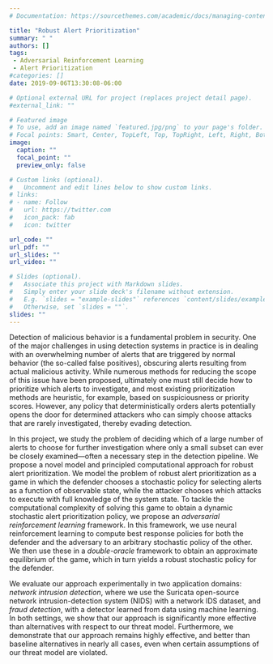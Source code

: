 ```yaml
---
# Documentation: https://sourcethemes.com/academic/docs/managing-content/

title: "Robust Alert Prioritization"
summary: " "
authors: []
tags: 
 - Adversarial Reinforcement Learning
 - Alert Prioritization
#categories: []
date: 2019-09-06T13:30:08-06:00

# Optional external URL for project (replaces project detail page).
#external_link: ""

# Featured image
# To use, add an image named `featured.jpg/png` to your page's folder.
# Focal points: Smart, Center, TopLeft, Top, TopRight, Left, Right, BottomLeft, Bottom, BottomRight.
image:
  caption: ""
  focal_point: ""
  preview_only: false

# Custom links (optional).
#   Uncomment and edit lines below to show custom links.
# links:
# - name: Follow
#   url: https://twitter.com
#   icon_pack: fab
#   icon: twitter

url_code: ""
url_pdf: ""
url_slides: ""
url_video: ""

# Slides (optional).
#   Associate this project with Markdown slides.
#   Simply enter your slide deck's filename without extension.
#   E.g. `slides = "example-slides"` references `content/slides/example-slides.md`.
#   Otherwise, set `slides = ""`.
slides: ""
---
```


Detection of malicious behavior is a fundamental problem in security. One of the major challenges in using detection systems in practice is in dealing with an overwhelming number of alerts that are triggered by normal behavior (the so-called false positives), obscuring alerts resulting from actual malicious activity. While numerous methods for reducing the scope of this issue have been proposed, ultimately one must still decide how to prioritize which alerts to investigate, and most existing prioritization methods are heuristic, for example, based on suspiciousness or priority scores. However, any policy that deterministically orders alerts potentially opens the door for determined attackers who can simply choose attacks that are rarely investigated, thereby evading detection.

In this project, we study the problem of deciding which of a large number of alerts to choose for further investigation where only a small subset can ever be closely examined—often a necessary step in the detection pipeline. We propose a novel model and principled computational approach for robust alert prioritization. We model the problem of robust alert prioritization as a game in which the defender chooses a stochastic policy for selecting alerts as a function of observable state, while the attacker chooses which attacks to execute with full knowledge of the system state. To tackle the computational complexity of solving this game to obtain a dynamic stochastic alert prioritization policy, we propose an *adversarial reinforcement learning* framework. In this framework, we use neural reinforcement learning to compute best response policies for both the defender and the adversary to an arbitrary stochastic policy of the other. We then use these in a *double-oracle* framework to obtain an approximate equilibrium of the game, which in turn yields a robust stochastic policy for the defender.

We evaluate our approach experimentally in two application domains: *network intrusion detection*, where we use the Suricata open-source network intrusion-detection system (NIDS) with a network IDS dataset, and *fraud detection*, with a detector learned from data using machine learning. In both settings, we show that our approach is significantly more effective than alternatives with respect to our threat model. Furthermore, we demonstrate that our approach remains highly effective, and better than baseline alternatives in nearly all cases, even when certain assumptions of our threat model are violated.


